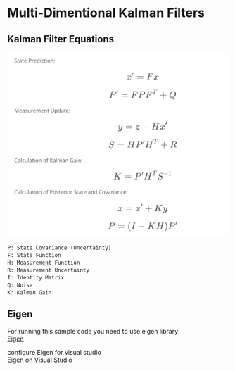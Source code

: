 # Multi-Dimentional Kalman Filters

## Kalman Filter Equations

![](Equations.png)

`P: State Covariance (Uncertainty)`  
`F: State Function`  
`H: Measurement Function`  
`R: Measurement Uncertainty`  
`I: Identity Matrix`  
`Q: Noise`  
`K: Kalman Gain`

## Eigen

For running this sample code you need to use eigen library  
[Eigen](http://eigen.tuxfamily.org/index.php?title=Main_Page#Download)

configure Eigen for visual studio  
[Eigen on Visual Studio](https://www.youtube.com/watch?v=6mMjv-tA5Jk)
